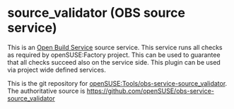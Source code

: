 # source_validator (OBS source service) 

This is an [Open Build Service](http://openbuildservice.org/) source service. This service runs all checks as required by openSUSE:Factory project. This can be used to guarantee that all checks succeed also on the service side. This plugin can be used via project wide defined services.

This is the git repository for [openSUSE:Tools/obs-service-source_validator](https://build.opensuse.org/package/show/openSUSE:Tools/obs-service-source_validator). The authoritative source is https://github.com/openSUSE/obs-service-source_validator

